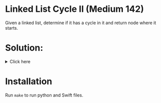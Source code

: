 # Linked List Cycle II (Medium 142)
Given a linked list, determine if it has a cycle in it and return node where it
starts.

# Solution:

<details><summary>Click here</summary>  
Floyd's algorithm. Create slow and fast pointers and move them. If they ever
meet, there is a cycle. After they met, move slow to head and move slow and
fast by one until they meet. O(n) time, O(1) space.
<br></br>

</details>

# Installation
Run `make` to run python and Swift files.
